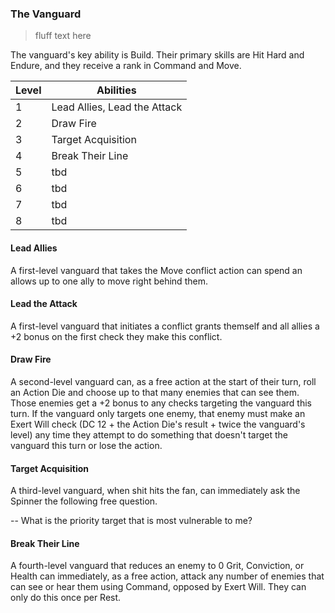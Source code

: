 ### The Vanguard

> fluff text here

The vanguard's key ability is Build. Their primary skills are Hit Hard and Endure, and they receive a rank in Command and Move.

| Level | Abilities |
| ----- | --------- |
| 1 | Lead Allies, Lead the Attack |
| 2 | Draw Fire |
| 3 | Target Acquisition |
| 4 | Break Their Line |
| 5 | tbd |
| 6 | tbd |
| 7 | tbd |
| 8 | tbd |

#### Lead Allies
A first-level vanguard that takes the Move conflict action can spend an allows up to one ally to move right behind them.

#### Lead the Attack
A first-level vanguard that initiates a conflict grants themself and all allies a +2 bonus on the first check they make this conflict.

#### Draw Fire
A second-level vanguard can, as a free action at the start of their turn, roll an Action Die and choose up to that many enemies that can see them. Those enemies get a +2 bonus to any checks targeting the vanguard this turn. If the vanguard only targets one enemy, that enemy must make an Exert Will check (DC 12 + the Action Die's result + twice the vanguard's level) any time they attempt to do something that doesn't target the vanguard this turn or lose the action.

#### Target Acquisition
A third-level vanguard, when shit hits the fan, can immediately ask the Spinner the following free question.

-- What is the priority target that is most vulnerable to me?

#### Break Their Line
A fourth-level vanguard that reduces an enemy to 0 Grit, Conviction, or Health can immediately, as a free action, attack any number of enemies that can see or hear them using Command, opposed by Exert Will. They can only do this once per Rest.
